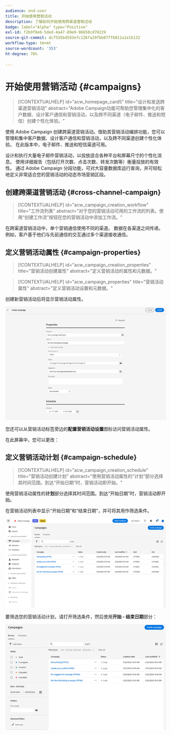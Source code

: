 ```yaml
---
audience: end-user
title: 开始使用营销活动
description: 了解如何开始使用跨渠道营销活动
badge: label="Alpha" type="Positive"
exl-id: f2b9f8e6-5ded-4a47-89e9-96650cd78229
source-git-commit: dc7555bd593efc126fa29fbb87ff6811a1e1b132
workflow-type: tm+mt
source-wordcount: '353'
ht-degree: 76%

---
```


# 开始使用营销活动 {#campaigns}

>[!CONTEXTUALHELP]
>id="acw_homepage_card5"
>title="设计和发送跨渠道营销活动"
>abstract="Adobe Campaign功能可帮助您管理集中化的客户数据、设计客户通信和营销活动，以及跨不同渠道（电子邮件、推送和短信）创建个性化体验。"

使用 Adobe Campaign 创建跨渠道营销活动。借助其营销活动编排功能，您可以管理和集中客户数据、设计客户通信和营销活动，以及跨不同渠道创建个性化体验。 在此版本中，电子邮件、推送和短信渠道可用。

设计和执行大量电子邮件营销活动，以投放适合各种平台和屏幕尺寸的个性化消息。
使用详细报告（包括打开次数、点击次数、转发次数等）衡量投放的有效性。 通过 Adobe Campaign 分段功能，可对大容量数据库运行查询，并可轻松地定义非常适合您的营销活动的动态市场营销区段。

## 创建跨渠道营销活动 {#cross-channel-campaign}


>[!CONTEXTUALHELP]
>id="acw_campaign_creation_workflow"
>title="工作流列表"
>abstract="对于您的营销活动可用的工作流的列表。使用“创建工作流”按钮在您的营销活动中添加工作流。"

在跨渠道营销活动中，单个营销通信使用不同的渠道。 数据在各渠道之间传递。 例如，客户基于他们与先前通信的交互通过多个渠道接收通信。

## 定义营销活动属性 {#campaign-properties}

>[!CONTEXTUALHELP]
>id="acw_campaign_creation_properties"
>title="营销活动创建属性"
>abstract="定义营销活动的属性和元数据。"

>[!CONTEXTUALHELP]
>id="acw_campaign_properties"
>title="营销活动属性"
>abstract="定义营销活动设置和元数据。"

创建新营销活动后将显示营销活动属性。

![定义营销活动属性](assets/campaign-properties.png)

您还可以从营销活动标签旁边的&#x200B;**配置营销活动设置**&#x200B;图标访问营销活动属性。

在此屏幕中，您可以更改：



## 定义营销活动计划 {#campaign-schedule}

>[!CONTEXTUALHELP]
>id="acw_campaign_creation_schedule"
>title="营销活动创建计划"
>abstract="使用营销活动属性的“计划”部分选择其时间范围。到达“开始日期”时，营销活动即开始。"

使用营销活动属性的&#x200B;**计划**&#x200B;部分选择其时间范围。到达“开始日期”时，营销活动即开始。

在营销活动列表中显示“开始日期”和“结束日期”，并可将其用作筛选条件。

![营销活动列表](assets/campaign-list.png)

要筛选您的营销活动计划，请打开筛选条件，然后使用&#x200B;**开始 - 结束日期**&#x200B;部分：

![营销活动列表](assets/campaign-filter-on-dates.png)

